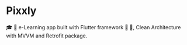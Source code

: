 # Pixxly
:mortar_board: :iphone: e-Learning app built with Flutter framework :dart: :penguin:, Clean Architecture with MVVM and Retrofit package. 
